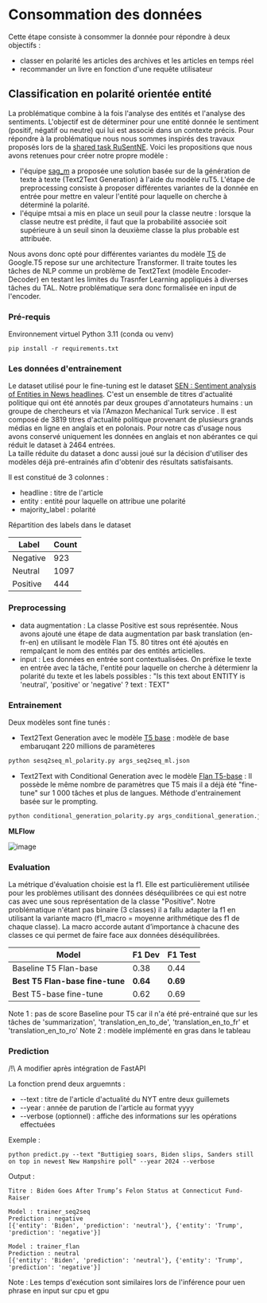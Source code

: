 # Consommation des données

Cette étape consiste à consommer la donnée pour répondre à deux objectifs :

* classer en polarité les articles des archives et les articles en temps réel
* recommander un livre en fonction d'une requête utilisateur

## Classification en polarité orientée entité

La problématique combine à la fois l'analyse des entités et l'analyse des sentiments. L'objectif est de déterminer pour une entité donnée le sentiment (positif, négatif ou neutre) qui lui est associé dans un contexte précis.
Pour répondre à la problématique nous nous sommes inspirés des travaux proposés lors de la [shared task RuSentNE](https://codalab.lisn.upsaclay.fr/competitions/9538). Voici les propositions que nous avons retenues pour créer notre propre modèle :
* l'équipe [sag_m](https://www.dialog-21.ru/media/5916/moloshnikoviplusetal113.pdf) a proposée une solution basée sur de la génération de texte à texte (Text2Text Generation) à l'aide du modèle ruT5. L'étape de preprocessing consiste à proposer différentes variantes de la donnée en entrée pour mettre en valeur l'entité pour laquelle on cherche à déterminé la polarité.
* l'équipe mtsai a mis en place un seuil pour la classe neutre : lorsque la classe neutre est prédite, il faut que la probabilité associée soit supérieure à un seuil sinon la deuxième classe la plus probable est attribuée.

Nous avons donc opté pour différentes variantes du modèle [T5](https://research.google/blog/exploring-transfer-learning-with-t5-the-text-to-text-transfer-transformer) de Google.T5 repose sur une architecture Transformer. Il traite toutes les tâches de NLP comme un problème de Text2Text (modèle Encoder-Decoder) en testant les limites du Trasnfer Learning appliqués à diverses tâches du TAL.
Notre problématique sera donc formalisée en input de l'encoder.

### Pré-requis

Environnement virtuel Python 3.11 (conda ou venv)

```
pip install -r requirements.txt
```

### Les données d'entrainement

Le dataset utilisé pour le fine-tuning est le dataset [SEN : Sentiment analysis of Entities in News headlines](https://zenodo.org/records/5211931). C'est un ensemble de titres d'actualité politique qui ont été annotés par deux groupes d'annotateurs humains : un groupe de chercheurs et via l'Amazon Mechanical Turk service . Il est composé de 3819 titres d'actualité politique provenant de plusieurs grands médias en ligne en anglais et en polonais. Pour notre cas d'usage nous avons conservé uniquement les données en anglais et non abérantes ce qui réduit le dataset à 2464 entrées.  
La taille réduite du dataset a donc aussi joué sur la décision d'utiliser des modèles déjà pré-entrainés afin d'obtenir des résultats satisfaisants.

Il est constitué de 3 colonnes :
* headline : titre de l'article
* entity : entité pour laquelle on attribue une polarité
* majority_label : polarité

  
Répartition des labels dans le dataset

| Label    | Count |
| -------- | ------- |
| Negative  | 923    |
| Neutral | 1097   |
| Positive  | 444 |

### Preprocessing 
* data augmentation : La classe Positive est sous représentée. Nous avons ajouté une étape de data augmentation par bask translation (en-fr-en) en utilisant le  modèle Flan T5. 80 titres ont été ajoutés en rempalçant le nom des entités par des entités articielles.
* input : Les données en entrée sont contextualisées. On préfixe le texte en entrée avec la tâche, l'entité pour laquelle on cherche à détermienr la polarité du texte et les labels possibles : "Is this text about ENTITY is 'neutral', 'positive' or 'negative' ? text : TEXT"

### Entrainement

Deux modèles sont fine tunés :
* Text2Text Generation avec le modèle [T5 base](https://huggingface.co/google-t5/t5-base/) : modèle de base embaruqant 220 millions de paramèteres
```python
python sesq2seq_ml_polarity.py args_seq2seq_ml.json
```

* Text2Text with Conditional Generation avec le modèle [Flan T5-base](https://huggingface.co/google/flan-t5-base) : Il possède le même nombre de paramètres que T5 mais il a déjà été "fine-tune" sur 1 000 tâches et plus de langues. Méthode d'entrainement basée sur le prompting.
```python
python conditional_generation_polarity.py args_conditional_generation.json
```
**MLFlow**

![image](https://github.com/Linenlp/nyt_news/assets/40054464/d1ce91bf-a937-4485-83a7-ff04f4805c43)

### Evaluation
La métrique d'évaluation choisie est la f1. Elle est particulièrement utilisée pour les problèmes utilisant des données déséquilibrées ce qui est notre cas avec une sous représentation de la classe "Positive". Notre problématique n'étant pas binaire (3 classes) il a fallu adapter la f1 en utilisant la variante macro (f1_macro = moyenne arithmétique des f1 de chaque classe). La  macro accorde autant d’importance à chacune des classes ce qui permet de faire face aux données déséquilibrées.

| Model    | F1 Dev | F1 Test |
| -------- | ------- | -- |
| Baseline T5 Flan-base | 0.38 | 0.44 |
| **Best T5 Flan-base fine-tune** | **0.64**| **0.69**|
| Best T5-base fine-tune | 0.62| 0.69|

Note 1 : pas de score Baseline pour T5 car il n'a été pré-entrainé que sur les tâches de 'summarization', 'translation_en_to_de', 'translation_en_to_fr' et 'translation_en_to_ro'
Note 2 : modèle implémenté en gras dans le tableau
### Prediction
/!\  A modifier après intégration de FastAPI  

La fonction prend deux arguemnts :
* --text : titre de l'article d'actualité du NYT entre deux guillemets
* --year : année de parution de l'article au format yyyy
* --verbose (optionnel) : affiche des informations sur les opérations effectuées

Exemple :
```
python predict.py --text "Buttigieg soars, Biden slips, Sanders still on top in newest New Hampshire poll" --year 2024 --verbose
```

Output :
```
Titre : Biden Goes After Trump’s Felon Status at Connecticut Fund-Raiser

Model : trainer_seq2seq
Prediction : negative
[{'entity': 'Biden', 'prediction': 'neutral'}, {'entity': 'Trump', 'prediction': 'negative'}]

Model : trainer_flan
Prediction : neutral
[{'entity': 'Biden', 'prediction': 'neutral'}, {'entity': 'Trump', 'prediction': 'negative'}]
```

Note : Les temps d'exécution sont similaires lors de l'inférence pour uen phrase en input sur cpu et gpu 
